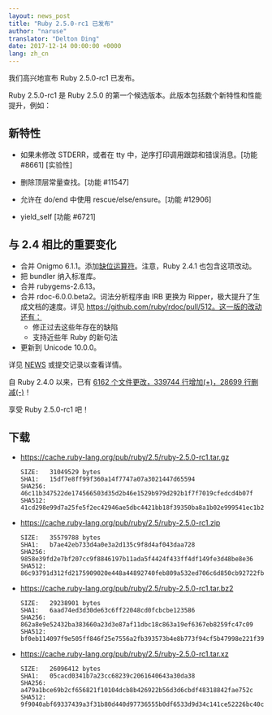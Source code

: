 ```yaml
---
layout: news_post
title: "Ruby 2.5.0-rc1 已发布"
author: "naruse"
translator: "Delton Ding"
date: 2017-12-14 00:00:00 +0000
lang: zh_cn
---
```


我们高兴地宣布 Ruby 2.5.0-rc1 已发布。

Ruby 2.5.0-rc1 是 Ruby 2.5.0 的第一个候选版本。此版本包括数个新特性和性能提升，例如：

## 新特性

* 如果未修改 STDERR，或者在 tty 中，逆序打印调用跟踪和错误消息。[功能 #8661] [实验性]

* 删除顶层常量查找。[功能 #11547]

* 允许在 do/end 中使用 rescue/else/ensure。[功能 #12906]

* yield\_self [功能 #6721]

## 与 2.4 相比的重要变化

* 合并 Onigmo 6.1.1。添加[缺位运算符](https://github.com/k-takata/Onigmo/issues/87)。注意，Ruby 2.4.1 也包含这项改动。
* 把 bundler 纳入标准库。
* 合并 rubygems-2.6.13。
* 合并 rdoc-6.0.0.beta2。词法分析程序由 IRB 更换为 Ripper，极大提升了生成文档的速度。详见 https://github.com/ruby/rdoc/pull/512。这一版的改动还有：
  * 修正过去这些年存在的缺陷
  * 支持近些年 Ruby 的新句法
* 更新到 Unicode 10.0.0。

详见 [NEWS](https://github.com/ruby/ruby/blob/v2_5_0_rc1/NEWS) 或提交记录以查看详情。

自 Ruby 2.4.0 以来，已有 [6162 个文件更改，339744 行增加(+)，28699 行删减(-)](https://github.com/ruby/ruby/compare/v2_4_0...v2_5_0_rc1)！

享受 Ruby 2.5.0-rc1 吧！

## 下载

* <https://cache.ruby-lang.org/pub/ruby/2.5/ruby-2.5.0-rc1.tar.gz>

      SIZE:   31049529 bytes
      SHA1:   15df7e8ff99f360a14f7747a07a3021447d65594
      SHA256: 46c11b347522de174566503d35d2b46e1529b979d292b1f7f7019cfedcd4b07f
      SHA512: 41cd298e99d7a25fe5f2ec42946ae5dbc4421bb18f39350ba8a1b02e999541ec1b21b5f6ce0489b3a159f47e37d409178ba7c21c00e177b0fdb410ca6e9d6142

* <https://cache.ruby-lang.org/pub/ruby/2.5/ruby-2.5.0-rc1.zip>

      SIZE:   35579788 bytes
      SHA1:   b7ae42eb733d4a0e3a2d135c9f8d4af043daa728
      SHA256: 9858e39fd2e7bf207cc9f8846197b11ada5f4424f433ff4df149fe3d48be8e36
      SHA512: 86c93791d312fd2175909020e448a44892740feb809a532ed706c6d850cb92722fb7ca02ecbdf7a1fbeb5b4f42f1338ce9a15b7c0a41055937bd1fdfb4be6f11

* <https://cache.ruby-lang.org/pub/ruby/2.5/ruby-2.5.0-rc1.tar.bz2>

      SIZE:   29238901 bytes
      SHA1:   6aad74ed3d30de63c6ff22048cd0fcbcbe123586
      SHA256: 862a8e9e52432ba383660a23d3e87af11dbc18c863a19ef6367eb8259fc47c09
      SHA512: bf0eb114097f9e505ff846f25e7556a2fb393573b4e8b773f94cf5b47998e221f3962a291db15a3cdbdf4ced5a523812937f80d95f4ee3f7b13c4e37f178d7a7

* <https://cache.ruby-lang.org/pub/ruby/2.5/ruby-2.5.0-rc1.tar.xz>

      SIZE:   26096412 bytes
      SHA1:   05cacd0341b7a23cc68239c2061640643a30da38
      SHA256: a479a1bce69b2cf656821f10104dcb8b426922b56d3d6cbdf48318842fae752c
      SHA512: 9f9040abf69337439a3f31b80d440d97736555b0df6533d9d34c141ce52226bc40c3f4f7e596e74b080c879e933649c17a073c893be1a304d9a883bab02e9494
